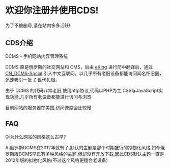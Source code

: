 # 欢迎你注册并使用CDS!

为了不被删号,请在站内多多活跃!

## CDS介绍
DCMS - 手机网站内容管理系统

DCMS 原是俄罗斯的社交网站和 CMS，后由 [eKing](https://github.com/eking-one) 进行简中翻译后，通过 [CN_DCMS-Social](http://dcms.net.cn/) 引入中文互联网，以几乎所有老旧设备都能访问闻名怀旧圈，迅速吸引一批 Z 世代扎根。

由于 DCMS 的代码非常老旧,使用http协议,代码以PHP为主,CSS与JavaScript实现功能,几乎所有老设备都能进行访问与浏览

目前网站的服务器在美国,访问速度会比较慢


## FAQ
Q:为什么网站的风格这么古早?

A:俄罗斯DCMS在2012年就有了,默认的主题是那个时期盛行的拟物化风格,如今俄罗斯版DCMS早已有多种风格的主题,但却没有开放下载,因此CDS默认主题一直是2012年版的拟物化风格(不过这个风格更适合老设备)   
